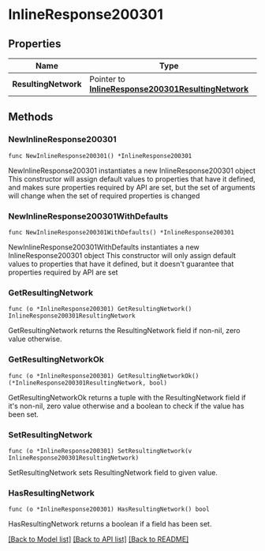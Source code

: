 # InlineResponse200301

## Properties

Name | Type | Description | Notes
------------ | ------------- | ------------- | -------------
**ResultingNetwork** | Pointer to [**InlineResponse200301ResultingNetwork**](InlineResponse200301ResultingNetwork.md) |  | [optional] 

## Methods

### NewInlineResponse200301

`func NewInlineResponse200301() *InlineResponse200301`

NewInlineResponse200301 instantiates a new InlineResponse200301 object
This constructor will assign default values to properties that have it defined,
and makes sure properties required by API are set, but the set of arguments
will change when the set of required properties is changed

### NewInlineResponse200301WithDefaults

`func NewInlineResponse200301WithDefaults() *InlineResponse200301`

NewInlineResponse200301WithDefaults instantiates a new InlineResponse200301 object
This constructor will only assign default values to properties that have it defined,
but it doesn't guarantee that properties required by API are set

### GetResultingNetwork

`func (o *InlineResponse200301) GetResultingNetwork() InlineResponse200301ResultingNetwork`

GetResultingNetwork returns the ResultingNetwork field if non-nil, zero value otherwise.

### GetResultingNetworkOk

`func (o *InlineResponse200301) GetResultingNetworkOk() (*InlineResponse200301ResultingNetwork, bool)`

GetResultingNetworkOk returns a tuple with the ResultingNetwork field if it's non-nil, zero value otherwise
and a boolean to check if the value has been set.

### SetResultingNetwork

`func (o *InlineResponse200301) SetResultingNetwork(v InlineResponse200301ResultingNetwork)`

SetResultingNetwork sets ResultingNetwork field to given value.

### HasResultingNetwork

`func (o *InlineResponse200301) HasResultingNetwork() bool`

HasResultingNetwork returns a boolean if a field has been set.


[[Back to Model list]](../README.md#documentation-for-models) [[Back to API list]](../README.md#documentation-for-api-endpoints) [[Back to README]](../README.md)


